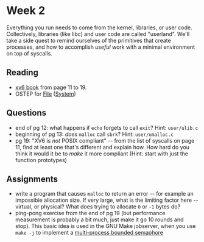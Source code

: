 # Week 2

Everything you run needs to come from the kernel, libraries, or user code.
Collectively, libraries (like libc) and user code are called "userland".  We'll
take a side quest to remind ourselves of the primitives that create processes,
and how to accomplish *useful* work with a minimal environment on top of syscalls.

## Reading

* [xv6 book](https://pdos.csail.mit.edu/6.1810/2024/xv6/book-riscv-rev4.pdf) from page 11 to 19.
* OSTEP for [File](https://pages.cs.wisc.edu/~remzi/OSTEP/file-intro.pdf) ([System](https://pages.cs.wisc.edu/~remzi/OSTEP/file-implementation.pdf))

## Questions

* end of pg 12: what happens if `echo` forgets to call `exit`?  Hint: `user/ulib.c`
* beginning of pg 13: *does* `malloc` call `sbrk`?  Hint: `user/umalloc.c`
* pg 19: "XV6 is *not* POSIX compliant" -- from the list of syscalls on page
  11, find at least one that's different and explain how.  How hard do you
  think it would it be to *make* it more compliant (Hint: start with just the
  function prototypes)

## Assignments

* write a program that causes `malloc` to return an error -- for example an
  impossible allocation size.  If very large, what is the limiting factor here
  -- virtual, or physical?  What does trying to allocate `0` or `-1` bytes do?
* ping-pong exercise from the end of pg 19 (but performance measurement is
  probably a bit much, just make it go 10 rounds and stop).  This basic idea is
  used in the GNU Make jobserver, when you use `make -j` to implement a
  [multi-process bounded semaphore](https://make.mad-scientist.net/papers/jobserver-implementation/)
